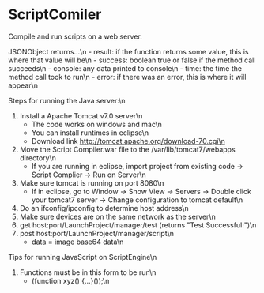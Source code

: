 ScriptComiler
=============

Compile and run scripts on a web server.

JSONObject returns...\n
    - result: if the function returns some value, this is where that value will be\n
    - success: boolean true or false if the method call succeeds\n
    - console: any data printed to console\n
    - time: the time the method call took to run\n
    - error: if there was an error, this is where it will appear\n
    
Steps for running the Java server:\n
1) Install a Apache Tomcat v7.0 server\n
    - The code works on windows and mac\n
    - You can install runtimes in eclipse\n
    - Download link http://tomcat.apache.org/download-70.cgi\n
2) Move the Script Compiler.war file to the /var/lib/tomcat7/webapps directory\n
    - If you are running in eclipse, import project from existing code -> Script Complier -> Run on Server\n
3) Make sure tomcat is running on port 8080\n
    - If in eclipse, go to Window -> Show View -> Servers -> Double click your tomcat7 server -> Change configuration to tomcat default\n
4) Do an ifconfig/ipconfig to determine host address\n
5) Make sure devices are on the same network as the server\n
6) get  host:port/LaunchProject/manager/test (returns "Test Successful!")\n
7) post host:port/LaunchProject/manager/script\n
    - data = image base64 data\n
    
Tips for running JavaScript on ScriptEngine\n
1) Functions must be in this form to be run\n
    -  (function xyz() {...}());\n
